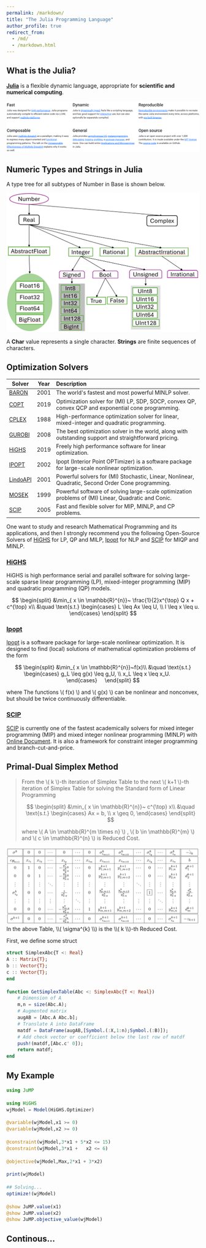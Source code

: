```yaml
---
permalink: /markdown/
title: "The Julia Programming Language"
author_profile: true
redirect_from: 
  - /md/
  - /markdown.html  
---
```


## What is the Julia?
**[Julia](https://julialang.org/)** is a flexible dynamic language, appropriate for **scientific and numerical computing**.   
<br/><img src='/images/juliagood.png'>



## Numeric Types and Strings in Julia  

A type tree for all subtypes of Number in Base is shown below. 

<img src='/images/numericaltypes.png'>

A **Char** value represents a single character. **Strings** are finite sequences of characters. 


## Optimization Solvers


| Solver                                                 | Year | Description                                                  | 
| ------------------------------------------------------ | ---- | :----------------------------------------------------------- | 
| [BARON](https://minlp.com/)                            | 2001 | The world's fastest and most powerful MINLP solver. | 
| [COPT](https://www.cardopt.com/copt)                   | 2019 | Optimization solver for (MI) LP, SDP, SOCP, convex QP, convex QCP and exponential cone programming. | 
| [CPLEX](https://www.ibm.com/analytics/cplex-optimizer) | 1988 | High-performance optimization solver for linear, mixed-integer and quadratic programming. | 
| [GUROBI](https://www.gurobi.com/)                      | 2008 | The best optimization solver in the world, along with outstanding support and straightforward pricing. | 
| [HiGHS](https://highs.dev/)                            | 2019 | Freely high performance software for linear optimization.   | 
| [IPOPT](https://github.com/coin-or/Ipopt)              | 2002 | Ipopt (Interior Point OPTimizer) is a software package for large-scale nonlinear optimization. | 
| [LindoAPI](https://www.lindo.com)                      | 2001 | Powerful solvers for (MI) Stochastic, Linear, Nonlinear, Quadratic, Second Order Cone programming. | 
| [MOSEK](https://www.mosek.com/)                        | 1999 | Powerful software of solving large-scale optimization problems of (MI) Linear, Quadratic and Conic.| 
| [SCIP](https://scipopt.org/)                           | 2005 | Fast and flexible solver for MIP, MINLP, and CP problems. | 


One want to study and research Mathematical Programming and its applications, and then I strongly recommend you the following Open-Source Solvers of [HiGHS](https://highs.dev/) for LP, QP and MILP, [Ipopt](https://github.com/coin-or/Ipopt)  for NLP and [SCIP](https://github.com/scipopt/scip)  for MIQP and MINLP.


### [HiGHS](https://highs.dev/)                          
HiGHS is high performance serial and parallel software for solving large-scale sparse linear programming (LP), mixed-integer programming (MIP) and quadratic programming (QP) models.

$$
 	\begin{split}
		&\min_{ x \in \mathbb{R}^{n}}~ \frac{1}{2}x^{\top} Q x + c^{\top} x\\
		&\quad \text{s.t.}  
		\begin{cases}
			L \leq Ax \leq U, \\
			l \leq x \leq u.
		\end{cases}
	\end{split}
$$


### [Ipopt](https://github.com/coin-or/Ipopt) 
[Ipopt](https://github.com/coin-or/Ipopt) is a software package for large-scale nonlinear optimization. It is designed to find (local) solutions of mathematical optimization problems of the form

$$
 	\begin{split}
		&\min_{ x \in \mathbb{R}^{n}}~f(x)\\
		&\quad \text{s.t.}  
		\begin{cases}
			g_L \leq g(x) \leq g_U, \\
			x_L \leq x \leq x_U.        
		\end{cases}    
	\end{split}
$$

where The functions \\( f(x) \\) and \\( g(x) \\) can be nonlinear and nonconvex, but should be twice continuously differentiable. 

### [SCIP](https://github.com/scipopt/scip)  
[SCIP](https://github.com/scipopt/scip) is currently one of the fastest academically solvers for mixed integer programming (MIP) and mixed integer nonlinear programming (MINLP) with[ Online Document](https://scipopt.org/doc/html/index.php). It is also a framework for constraint integer programming and branch-cut-and-price. 


## Primal-Dual Simplex Method    
> From the \\( k \\)-th iteration of Simplex Table to the next \\( k+1 \\)-th iteration of Simplex Table for solving the Standard form of Linear Programming
> 
> $$
 	\begin{split}
		&\min_{ x \in \mathbb{R}^{n}}~  c^{\top} x\\
		&\quad \text{s.t.}  
		\begin{cases}
		     Ax = b, \\
		     x \geq 0,
		\end{cases}
	\end{split}
$$
> 
> where \\( A \in \mathbb{R}^{m \times n} \\) , \\( b \in \mathbb{R}^{m} \\) and \\( c \in \mathbb{R}^{n} \\) is Reduced Cost.


<img src='/images/pdsimplexK.png'>
In the above Table, \\( \sigma^{k} \\) is the \\( k \\)-th Reduced Cost. 


First, we define some struct 

```julia
struct SimplexAbc{T <: Real}  
A :: Matrix{T};
b :: Vector{T};
c :: Vector{T};  
end

function GetSimplexTable(Abc <: SimplexAbc{T <: Real})
	# Dimension of A
	m,n = size(Abc.A);
	# Augmented matrix                 
	augAB = [Abc.A Abc.b];
	# Translate A into DataFrame
	matdf = DataFrame(augAB,[Symbol.(:X,1:n);Symbol.(:B)]);    
	# Add check vector or coefficient below the last row of matdf
	push!(matdf,[Abc.c' 0]);
	return matdf;
end
```


## My Example     

```julia
using JuMP 

using HiGHS
wjModel = Model(HiGHS.Optimizer)  
 
@variable(wjModel,x1 >= 0)
@variable(wjModel,x2 >= 0) 

@constraint(wjModel,3*x1 + 5*x2 <= 15) 
@constraint(wjModel,3*x1 +   x2 <= 6)      

@objective(wjModel,Max,2*x1 + 3*x2)

print(wjModel)

## Solving...
optimize!(wjModel)

@show JuMP.value(x1)
@show JuMP.value(x2)
@show JuMP.objective_value(wjModel)  
```

## Continous...


